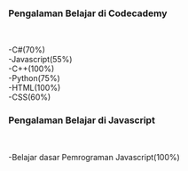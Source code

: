 <h3>Pengalaman Belajar di Codecademy</h3><br>

-C#(70%)<br>
-Javascript(55%)<br>
-C++(100%)<br>
-Python(75%)<br>
-HTML(100%)<br>
-CSS(60%)<br>

<h3>Pengalaman Belajar di Javascript</h3><br>

-Belajar dasar Pemrograman Javascript(100%)<br>
